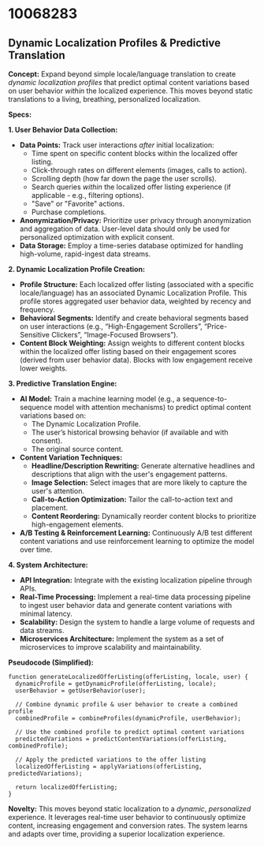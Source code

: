# 10068283

## Dynamic Localization Profiles & Predictive Translation

**Concept:** Expand beyond simple locale/language translation to create *dynamic localization profiles* that predict optimal content variations based on user behavior *within* the localized experience. This moves beyond static translations to a living, breathing, personalized localization.

**Specs:**

**1. User Behavior Data Collection:**

*   **Data Points:** Track user interactions *after* initial localization:
    *   Time spent on specific content blocks within the localized offer listing.
    *   Click-through rates on different elements (images, calls to action).
    *   Scrolling depth (how far down the page the user scrolls).
    *   Search queries *within* the localized offer listing experience (if applicable - e.g., filtering options).
    *   "Save" or "Favorite" actions.
    *   Purchase completions.
*   **Anonymization/Privacy:**  Prioritize user privacy through anonymization and aggregation of data.  User-level data should only be used for personalized optimization with explicit consent.
*   **Data Storage:** Employ a time-series database optimized for handling high-volume, rapid-ingest data streams.

**2. Dynamic Localization Profile Creation:**

*   **Profile Structure:** Each localized offer listing (associated with a specific locale/language) has an associated Dynamic Localization Profile. This profile stores aggregated user behavior data, weighted by recency and frequency.
*   **Behavioral Segments:** Identify and create behavioral segments based on user interactions (e.g., “High-Engagement Scrollers”, “Price-Sensitive Clickers”, “Image-Focused Browsers”).
*   **Content Block Weighting:** Assign weights to different content blocks within the localized offer listing based on their engagement scores (derived from user behavior data). Blocks with low engagement receive lower weights.

**3. Predictive Translation Engine:**

*   **AI Model:** Train a machine learning model (e.g., a sequence-to-sequence model with attention mechanisms) to predict optimal content variations based on:
    *   The Dynamic Localization Profile.
    *   The user’s historical browsing behavior (if available and with consent).
    *   The original source content.
*   **Content Variation Techniques:**
    *   **Headline/Description Rewriting:** Generate alternative headlines and descriptions that align with the user's engagement patterns.
    *   **Image Selection:** Select images that are more likely to capture the user's attention.
    *   **Call-to-Action Optimization:** Tailor the call-to-action text and placement.
    *   **Content Reordering:** Dynamically reorder content blocks to prioritize high-engagement elements.
*   **A/B Testing & Reinforcement Learning:** Continuously A/B test different content variations and use reinforcement learning to optimize the model over time.

**4. System Architecture:**

*   **API Integration:** Integrate with the existing localization pipeline through APIs.
*   **Real-Time Processing:** Implement a real-time data processing pipeline to ingest user behavior data and generate content variations with minimal latency.
*   **Scalability:** Design the system to handle a large volume of requests and data streams.
*   **Microservices Architecture:** Implement the system as a set of microservices to improve scalability and maintainability.

**Pseudocode (Simplified):**

```
function generateLocalizedOfferListing(offerListing, locale, user) {
  dynamicProfile = getDynamicProfile(offerListing, locale);
  userBehavior = getUserBehavior(user);

  // Combine dynamic profile & user behavior to create a combined profile
  combinedProfile = combineProfiles(dynamicProfile, userBehavior);

  // Use the combined profile to predict optimal content variations
  predictedVariations = predictContentVariations(offerListing, combinedProfile);

  // Apply the predicted variations to the offer listing
  localizedOfferListing = applyVariations(offerListing, predictedVariations);

  return localizedOfferListing;
}
```

**Novelty:**  This moves beyond static localization to a *dynamic*, *personalized* experience.  It leverages real-time user behavior to continuously optimize content, increasing engagement and conversion rates.  The system learns and adapts over time, providing a superior localization experience.
